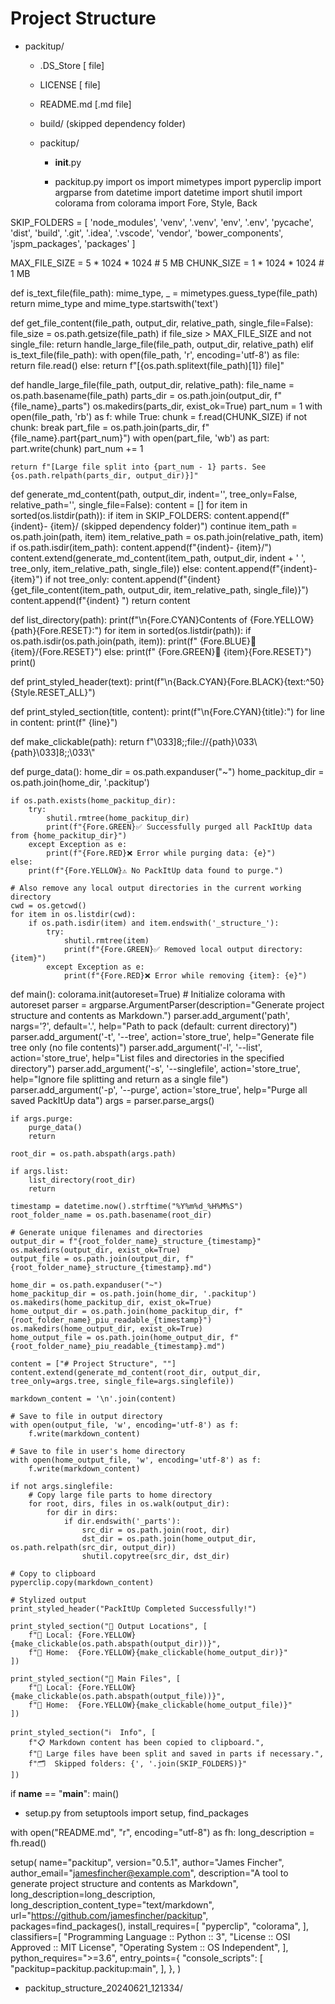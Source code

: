 # Project Structure

- packitup/
  - .DS_Store
    [ file]
    
  - LICENSE
    [ file]
    
  - README.md
    [.md file]
    
  - build/ (skipped dependency folder)
  - packitup/
    - __init__.py
      
      
    - packitup.py
      import os
import mimetypes
import pyperclip
import argparse
from datetime import datetime
import shutil
import colorama
from colorama import Fore, Style, Back

SKIP_FOLDERS = [
    'node_modules',
    'venv',
    '.venv',
    'env',
    '.env',
    'pycache',
    'dist',
    'build',
    '.git',
    '.idea',
    '.vscode',
    'vendor',
    'bower_components',
    'jspm_packages',
    'packages'
]

MAX_FILE_SIZE = 5 * 1024 * 1024  # 5 MB
CHUNK_SIZE = 1 * 1024 * 1024  # 1 MB

def is_text_file(file_path):
    mime_type, _ = mimetypes.guess_type(file_path)
    return mime_type and mime_type.startswith('text')

def get_file_content(file_path, output_dir, relative_path, single_file=False):
    file_size = os.path.getsize(file_path)
    if file_size > MAX_FILE_SIZE and not single_file:
        return handle_large_file(file_path, output_dir, relative_path)
    elif is_text_file(file_path):
        with open(file_path, 'r', encoding='utf-8') as file:
            return file.read()
    else:
        return f"[{os.path.splitext(file_path)[1]} file]"

def handle_large_file(file_path, output_dir, relative_path):
    file_name = os.path.basename(file_path)
    parts_dir = os.path.join(output_dir, f"{file_name}_parts")
    os.makedirs(parts_dir, exist_ok=True)
    part_num = 1
    with open(file_path, 'rb') as f:
        while True:
            chunk = f.read(CHUNK_SIZE)
            if not chunk:
                break
            part_file = os.path.join(parts_dir, f"{file_name}.part{part_num}")
            with open(part_file, 'wb') as part:
                part.write(chunk)
            part_num += 1

    return f"[Large file split into {part_num - 1} parts. See {os.path.relpath(parts_dir, output_dir)}]"

def generate_md_content(path, output_dir, indent='', tree_only=False, relative_path='', single_file=False):
    content = []
    for item in sorted(os.listdir(path)):
        if item in SKIP_FOLDERS:
            content.append(f"{indent}- {item}/ (skipped dependency folder)")
            continue
        item_path = os.path.join(path, item)
        item_relative_path = os.path.join(relative_path, item)
        if os.path.isdir(item_path):
            content.append(f"{indent}- {item}/")
            content.extend(generate_md_content(item_path, output_dir, indent + '  ', tree_only, item_relative_path, single_file))
        else:
            content.append(f"{indent}- {item}")
            if not tree_only:
                content.append(f"{indent}  {get_file_content(item_path, output_dir, item_relative_path, single_file)}")
                content.append(f"{indent}  ")
    return content

def list_directory(path):
    print(f"\n{Fore.CYAN}Contents of {Fore.YELLOW}{path}{Fore.RESET}:")
    for item in sorted(os.listdir(path)):
        if os.path.isdir(os.path.join(path, item)):
            print(f"  {Fore.BLUE}📁 {item}/{Fore.RESET}")
        else:
            print(f"  {Fore.GREEN}📄 {item}{Fore.RESET}")
    print()

def print_styled_header(text):
    print(f"\n{Back.CYAN}{Fore.BLACK}{text:^50}{Style.RESET_ALL}")

def print_styled_section(title, content):
    print(f"\n{Fore.CYAN}{title}:")
    for line in content:
        print(f"   {line}")

def make_clickable(path):
    return f"\033]8;;file://{path}\033\\{path}\033]8;;\033\\"

def purge_data():
    home_dir = os.path.expanduser("~")
    home_packitup_dir = os.path.join(home_dir, '.packitup')
    
    if os.path.exists(home_packitup_dir):
        try:
            shutil.rmtree(home_packitup_dir)
            print(f"{Fore.GREEN}✅ Successfully purged all PackItUp data from {home_packitup_dir}")
        except Exception as e:
            print(f"{Fore.RED}❌ Error while purging data: {e}")
    else:
        print(f"{Fore.YELLOW}⚠️ No PackItUp data found to purge.")

    # Also remove any local output directories in the current working directory
    cwd = os.getcwd()
    for item in os.listdir(cwd):
        if os.path.isdir(item) and item.endswith('_structure_'):
            try:
                shutil.rmtree(item)
                print(f"{Fore.GREEN}✅ Removed local output directory: {item}")
            except Exception as e:
                print(f"{Fore.RED}❌ Error while removing {item}: {e}")

def main():
    colorama.init(autoreset=True)  # Initialize colorama with autoreset
    parser = argparse.ArgumentParser(description="Generate project structure and contents as Markdown.")
    parser.add_argument('path', nargs='?', default='.', help="Path to pack (default: current directory)")
    parser.add_argument('-t', '--tree', action='store_true', help="Generate file tree only (no file contents)")
    parser.add_argument('-l', '--list', action='store_true', help="List files and directories in the specified directory")
    parser.add_argument('-s', '--singlefile', action='store_true', help="Ignore file splitting and return as a single file")
    parser.add_argument('-p', '--purge', action='store_true', help="Purge all saved PackItUp data")
    args = parser.parse_args()

    if args.purge:
        purge_data()
        return

    root_dir = os.path.abspath(args.path)

    if args.list:
        list_directory(root_dir)
        return

    timestamp = datetime.now().strftime("%Y%m%d_%H%M%S")
    root_folder_name = os.path.basename(root_dir)

    # Generate unique filenames and directories
    output_dir = f"{root_folder_name}_structure_{timestamp}"
    os.makedirs(output_dir, exist_ok=True)
    output_file = os.path.join(output_dir, f"{root_folder_name}_structure_{timestamp}.md")

    home_dir = os.path.expanduser("~")
    home_packitup_dir = os.path.join(home_dir, '.packitup')
    os.makedirs(home_packitup_dir, exist_ok=True)
    home_output_dir = os.path.join(home_packitup_dir, f"{root_folder_name}_piu_readable_{timestamp}")
    os.makedirs(home_output_dir, exist_ok=True)
    home_output_file = os.path.join(home_output_dir, f"{root_folder_name}_piu_readable_{timestamp}.md")

    content = ["# Project Structure", ""]
    content.extend(generate_md_content(root_dir, output_dir, tree_only=args.tree, single_file=args.singlefile))

    markdown_content = '\n'.join(content)

    # Save to file in output directory
    with open(output_file, 'w', encoding='utf-8') as f:
        f.write(markdown_content)

    # Save to file in user's home directory
    with open(home_output_file, 'w', encoding='utf-8') as f:
        f.write(markdown_content)

    if not args.singlefile:
        # Copy large file parts to home directory
        for root, dirs, files in os.walk(output_dir):
            for dir in dirs:
                if dir.endswith('_parts'):
                    src_dir = os.path.join(root, dir)
                    dst_dir = os.path.join(home_output_dir, os.path.relpath(src_dir, output_dir))
                    shutil.copytree(src_dir, dst_dir)

    # Copy to clipboard
    pyperclip.copy(markdown_content)

    # Stylized output
    print_styled_header("PackItUp Completed Successfully!")

    print_styled_section("📁 Output Locations", [
        f"📌 Local: {Fore.YELLOW}{make_clickable(os.path.abspath(output_dir))}",
        f"📌 Home:  {Fore.YELLOW}{make_clickable(home_output_dir)}"
    ])

    print_styled_section("📄 Main Files", [
        f"📌 Local: {Fore.YELLOW}{make_clickable(os.path.abspath(output_file))}",
        f"📌 Home:  {Fore.YELLOW}{make_clickable(home_output_file)}"
    ])

    print_styled_section("ℹ️  Info", [
        f"📋 Markdown content has been copied to clipboard.",
        f"📂 Large files have been split and saved in parts if necessary.",
        f"🗂️  Skipped folders: {', '.join(SKIP_FOLDERS)}"
    ])

if __name__ == "__main__":
    main()

      
  - setup.py
    from setuptools import setup, find_packages

with open("README.md", "r", encoding="utf-8") as fh:
    long_description = fh.read()

setup(
    name="packitup",
    version="0.5.1",
    author="James Fincher",
    author_email="jamesfincher@example.com",
    description="A tool to generate project structure and contents as Markdown",
    long_description=long_description,
    long_description_content_type="text/markdown",
    url="https://github.com/jamesfincher/packitup",
    packages=find_packages(),
    install_requires=[
        "pyperclip",
        "colorama",
    ],
    classifiers=[
        "Programming Language :: Python :: 3",
        "License :: OSI Approved :: MIT License",
        "Operating System :: OS Independent",
    ],
    python_requires=">=3.6",
    entry_points={
        "console_scripts": [
            "packitup=packitup.packitup:main",
        ],
    },
)

    
- packitup_structure_20240621_121334/